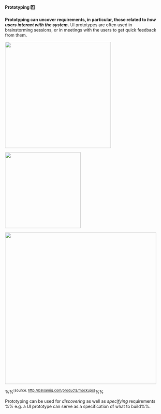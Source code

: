 <link rel="stylesheet" href="{{baseUrl}}/css/textbook.css">

<div class="website-content">

<div id="title">

#### Prototyping :one:

</div>

<div id="body">

<tip-box type="definition">

<include src="../../common/definitions.md#def-prototyping" />

</tip-box>

**Prototyping can uncover requirements, in particular, those related to _how users interact with the system_.** UI prototypes are often used in brainstorming sessions, or in meetings with the users to get quick feedback from them.

<tip-box> 

<panel header=":package: Simple text UI prototype for a primitive CLI (Command Line Interface) Minesweeper:" type="seamless" expanded>

<img src="{{baseUrl}}/gatheringRequirements/prototyping/images/textPrototypeCLI.png" height="350" /><p/>

</panel>

<panel header=":package: A simple GUI prototype for the same Minesweeper, created using Powerpoint:" type="seamless">

<img src="{{baseUrl}}/gatheringRequirements/prototyping/images/guiPrototypeMinesweeper.jpg" height="250" /><p/>

</panel>

<panel header=":package: A prototype for a mobile app, created using the UI prototyping tool Balsmiq:" type="seamless">

<img src="{{baseUrl}}/gatheringRequirements/prototyping/images/balsamiqPrototypeGUI.jpg" height="500" />

%%<sup>[source: http://balsamiq.com/products/mockups]</sup>%%

</panel>

</tip-box>
<p/>

<tip-box type="tip">

Prototyping can be used for _discovering_ as well as _specifying_ requirements %%&nbsp;e.g. a UI prototype can serve as a specification of what to build%%.

</tip-box>

</div>

<div id="extras">
<div>

</div>
